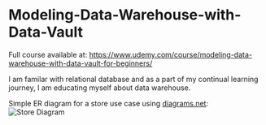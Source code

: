 # Modeling-Data-Warehouse-with-Data-Vault

Full course available at: https://www.udemy.com/course/modeling-data-warehouse-with-data-vault-for-beginners/

I am familar with relational database and as a part of my continual learning journey, I am educating myself about data warehouse.

Simple ER diagram for a store use case using [diagrams.net](https://www.diagrams.net/):
![Store Diagram](https://user-images.githubusercontent.com/55467236/228358998-1ddd7046-c17f-4c11-8975-651ab159100b.jpg)
